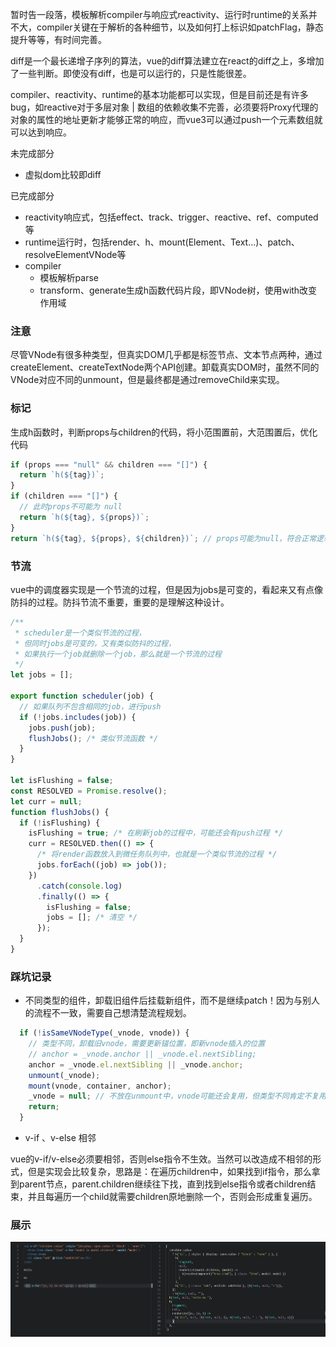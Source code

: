 暂时告一段落，模板解析compiler与响应式reactivity、运行时runtime的关系并不大，compiler关键在于解析的各种细节，以及如何打上标识如patchFlag，静态提升等等，有时间完善。

diff是一个最长递增子序列的算法，vue的diff算法建立在react的diff之上，多增加了一些判断。即使没有diff，也是可以运行的，只是性能很差。

compiler、reactivity、runtime的基本功能都可以实现，但是目前还是有许多bug，如reactive对于多层对象 | 数组的依赖收集不完善，必须要将Proxy代理的对象的属性的地址更新才能够正常的响应，而vue3可以通过push一个元素数组就可以达到响应。

未完成部分

- 虚拟dom比较即diff

已完成部分

- reactivity响应式，包括effect、track、trigger、reactive、ref、computed等
- runtime运行时，包括render、h、mount(Element、Text...)、patch、resolveElementVNode等
- compiler
  - 模板解析parse
  - transform、generate生成h函数代码片段，即VNode树，使用with改变作用域

### 注意

尽管VNode有很多种类型，但真实DOM几乎都是标签节点、文本节点两种，通过createElement、createTextNode两个API创建。卸载真实DOM时，虽然不同的VNode对应不同的unmount，但是最终都是通过removeChild来实现。

### 标记

生成h函数时，判断props与children的代码，将小范围置前，大范围置后，优化代码

```js
if (props === "null" && children === "[]") {
  return `h(${tag})`;
}
if (children === "[]") {
  // 此时props不可能为 null
  return `h(${tag}, ${props})`;
}
return `h(${tag}, ${props}, ${children})`; // props可能为null，符合正常逻辑
```

### 节流

vue中的调度器实现是一个节流的过程，但是因为jobs是可变的，看起来又有点像防抖的过程。防抖节流不重要，重要的是理解这种设计。

```js
/**
 * scheduler是一个类似节流的过程，
 * 但同时jobs是可变的，又有类似防抖的过程，
 * 如果执行一个job就删除一个job，那么就是一个节流的过程
 */
let jobs = [];

export function scheduler(job) {
  // 如果队列不包含相同的job，进行push
  if (!jobs.includes(job)) {
    jobs.push(job);
    flushJobs(); /* 类似节流函数 */
  }
}

let isFlushing = false;
const RESOLVED = Promise.resolve();
let curr = null;
function flushJobs() {
  if (!isFlushing) {
    isFlushing = true; /* 在刷新job的过程中，可能还会有push过程 */
    curr = RESOLVED.then(() => {
      /* 将render函数放入到微任务队列中，也就是一个类似节流的过程 */
      jobs.forEach((job) => job());
    })
      .catch(console.log)
      .finally(() => {
        isFlushing = false;
        jobs = []; /* 清空 */
      });
  }
}
```

### 踩坑记录

- 不同类型的组件，卸载旧组件后挂载新组件，而不是继续patch！因为与别人的流程不一致，需要自己想清楚流程规划。

```js
  if (!isSameVNodeType(_vnode, vnode)) {
    // 类型不同，卸载旧vnode，需要更新锚位置，即新vnode插入的位置
    // anchor = _vnode.anchor || _vnode.el.nextSibling;
    anchor = _vnode.el.nextSibling || _vnode.anchor;
    unmount(_vnode);
    mount(vnode, container, anchor);
    _vnode = null; // 不放在unmount中，vnode可能还会复用，但类型不同肯定不复用
    return;
  }
```

- v-if 、v-else 相邻

vue的v-if/v-else必须要相邻，否则else指令不生效。当然可以改造成不相邻的形式，但是实现会比较复杂，思路是：在遍历children中，如果找到if指令，那么拿到parent节点，parent.children继续往下找，直到找到else指令或者children结束，并且每遍历一个child就需要children原地删除一个，否则会形成重复遍历。


### 展示

![1658760555329](image/README/1658760555329.png)
